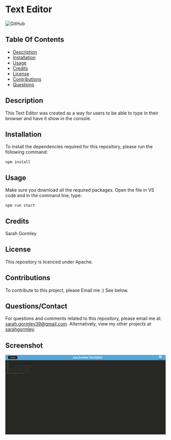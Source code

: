 # Text Editor

![GitHub](https://img.shields.io/badge/license-Apache-yellow.svg)


## Table Of Contents
* [Description](#description)
* [Installation](#installation)
* [Usage](#usage)
* [Credits](#credits)
* [License](#license)
* [Contributions](#contributions)
* [Questions](#questionscontact)

## Description

This Text Editor was created as a way for users to be able to type in their browser and have it show in the console. 


## Installation
To install the dependencies required for this repository, please run the following command:

```
npm install

```

## Usage
Make sure you download all the required packages.
Open the file in VS code and in the command line, type:
```
npm run start
```

## Credits
Sarah Gormley

## License
This repository is licenced under Apache.

## Contributions
To contribute to this project, please Email me :) See below.

## Questions/Contact
For questions and comments related to this repository, please email me at: sarah.gormley39@gmail.com. Alternatively, view my other projects at [sarahgormley](https://github.com/sarahgormley).

## Screenshot
![Screenshot](./assets/Screen%20Shot%202022-08-21%20at%207.21.09%20pm.png)